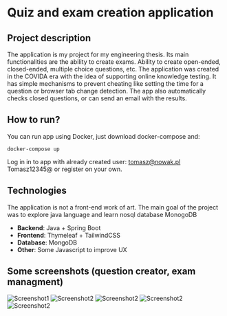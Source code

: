 # Quiz and exam creation application

## Project description
The application is my project for my engineering thesis. 
Its main functionalities are the ability to create exams. Ability to create open-ended, closed-ended, multiple choice questions, etc. 
The application was created in the COVIDA era with the idea of supporting online knowledge testing. 
It has simple mechanisms to prevent cheating like setting the time for a question or browser tab change detection. 
The app also automatically checks closed questions, or can send an email with the results. 

## How to run?
You can run app using Docker, just download docker-compose and:

```docker-compose up```

Log in in to app with already created user: tomasz@nowak.pl Tomasz12345@ or register on your own.

## Technologies
The application is not a front-end work of art. 
The main goal of the project was to explore java language and learn nosql database MonogoDB
- **Backend**: Java + Spring Boot
- **Frontend**: Thymeleaf + TailwindCSS
- **Database**: MongoDB
- **Other**: Some Javascript to improve UX

## Some screenshots (question creator, exam managment)
![Screenshot1](screenshots/screenshot1.png)
![Screenshot2](screenshots/screenshot2.png)
![Screenshot2](screenshots/screenshot3.png)
![Screenshot2](screenshots/screenshot4.png)
![Screenshot2](screenshots/screenshot5.png)